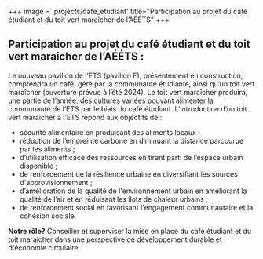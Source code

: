 +++
image = 'projects/cafe_etudiant'
title="Participation au projet du café étudiant et du toit vert maraîcher de l’AÉÉTS"
+++

## Participation au projet du café étudiant et du toit vert maraîcher de l’AÉÉTS :

Le nouveau pavillon de l’ETS (pavillon F), présentement en construction, comprendra un café, géré par la communauté étudiante, ainsi qu’un toit vert maraîcher (ouverture prévue à l’été 2024). Le toit vert maraîcher produira, une partie de l’année, des cultures variées pouvant alimenter la communauté de l’ETS par le biais du café étudiant. L’introduction d’un toit vert maraîcher à l’ETS répond aux objectifs de : 
- sécurité alimentaire en produisant des aliments locaux ;  
- réduction de l’empreinte carbone en diminuant la distance parcourue par les aliments ;
- d’utilisation efficace des ressources en tirant parti de l’espace urbain  disponible ;
- de renforcement de la résilience urbaine en diversifiant les sources d'approvisionnement ; 
- d’amélioration de la qualité de l'environnement urbain en améliorant la qualité de l’air et en réduisant les îlots de chaleur urbains ;
- de renforcement social en favorisant l'engagement communautaire et la cohésion sociale.

 

**Notre rôle?** Conseiller et superviser la mise en place du café étudiant et du toit maraicher dans une perspective de développement durable et d'économie circulaire.